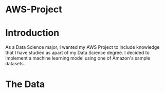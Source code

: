 # AWS-Project

# Introduction
As a Data Science major, I wanted my AWS Project to include knowledge that I have studied as apart of my Data Science degree. I decided to implement a machine learning model using one of Amazon's sample datasets.

# The Data


